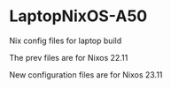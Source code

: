 # LaptopNixOS-A50
Nix config files for laptop build

The prev files are for Nixos 22.11

New configuration files are for Nixos 23.11
